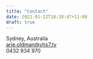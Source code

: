 ```yaml
---
title: "Contact"
date: 2021-01-22T18:28:47+11:00
draft: true
---
```


Sydney, Australia<br>arie.oldman@vhs7.tv<br>0432&nbsp;934&nbsp;970
